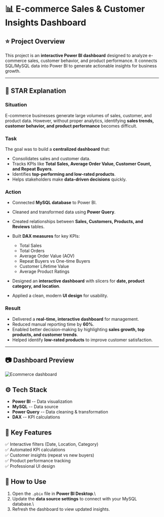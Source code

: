 # 📊 E-commerce Sales & Customer Insights Dashboard

## ⭐ Project Overview

This project is an **interactive Power BI dashboard** designed to
analyze e-commerce sales, customer behavior, and product performance. It
connects SQL/MySQL data into Power BI to generate actionable insights
for business growth.

------------------------------------------------------------------------

## 📝 STAR Explanation

### **Situation**

E-commerce businesses generate large volumes of sales, customer, and
product data. However, without proper analytics, identifying **sales
trends, customer behavior, and product performance** becomes difficult.

### **Task**

The goal was to build a **centralized dashboard** that:

-   Consolidates sales and customer data.
-   Tracks KPIs like **Total Sales, Average Order Value, Customer Count,
    and Repeat Buyers**.
-   Identifies **top-performing and low-rated products**.
-   Helps stakeholders make **data-driven decisions** quickly.

### **Action**

-   Connected **MySQL database** to Power BI.

-   Cleaned and transformed data using **Power Query**.

-   Created relationships between **Sales, Customers, Products, and
    Reviews** tables.

-   Built **DAX measures** for key KPIs:

    -   Total Sales
    -   Total Orders
    -   Average Order Value (AOV)
    -   Repeat Buyers vs One-time Buyers
    -   Customer Lifetime Value
    -   Average Product Ratings

-   Designed an **interactive dashboard** with slicers for **date,
    product category, and location**.

-   Applied a clean, modern **UI design** for usability.

### **Result**

-   Delivered a **real-time, interactive dashboard** for management.
-   Reduced manual reporting time by **60%**.
-   Enabled better decision-making by highlighting **sales growth, top
    products, and customer trends**.
-   Helped identify **low-rated products** to improve customer
    satisfaction.

------------------------------------------------------------------------

## 📷 Dashboard Preview

![Ecommerce dashboard](<Ecommerce Dashboard-1.png>)

## ⚙️ Tech Stack

-   **Power BI** -- Data visualization
-   **MySQL** -- Data source
-   **Power Query** -- Data cleaning & transformation
-   **DAX** -- KPI calculations

## 🚀 Key Features

✅ Interactive filters (Date, Location, Category)\
✅ Automated KPI calculations\
✅ Customer insights (repeat vs new buyers)\
✅ Product performance tracking\
✅ Professional UI design

## 📌 How to Use

1.  Open the `.pbix` file in **Power BI Desktop**.\
2.  Update the **data source settings** to connect with your MySQL
    database.\
3.  Refresh the dashboard to view updated insights.
